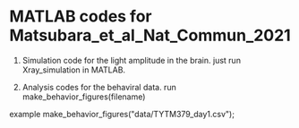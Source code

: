 # MATLAB codes for Matsubara_et_al_Nat_Commun_2021

1. Simulation code for the light amplitude in the brain.
just run Xray_simulation in MATLAB.

2. Analysis codes for the behaviral data.
run make_behavior_figures(filename)

example
make_behavior_figures("data/TYTM379_day1.csv");
